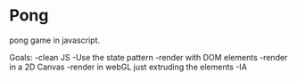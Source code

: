 Pong
====

pong game in javascript.

Goals: 
-clean JS
-Use the state pattern
-render with DOM elements
-render in a 2D Canvas
-render in webGL just extruding the elements
-IA

